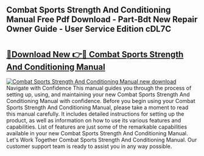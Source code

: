 ## Combat Sports Strength And Conditioning Manual Free Pdf Download - Part-Bdt New Repair Owner Guide - User Service Edition cDL7C

# <h2><a href="http://cf27441.oget.top/?id=Combat+Sports+Strength+And+Conditioning+Manual">🔗Download New 👉🔴 Combat Sports Strength And Conditioning Manual</a></h2>

[![Combat Sports Strength And Conditioning Manual new download](https://i.imgur.com/5g1atiW.png)](http://cf27441.oget.top/?id=Combat+Sports+Strength+And+Conditioning+Manual)
Navigate with Confidence This manual guides you through the process of setting up, using, and maintaining your new Combat Sports Strength And Conditioning Manual with confidence. Before you begin using your Combat Sports Strength And Conditioning Manual, please take a moment to read this manual carefully. It includes detailed instructions for setting up the product, as well as information on how to use its various features and capabilities. List of features are just some of the remarkable capabilities available in your new Combat Sports Strength And Conditioning Manual. Let's Work Together Combat Sports Strength And Conditioning Manual. Our customer support team is ready to assist you in any way possible.
